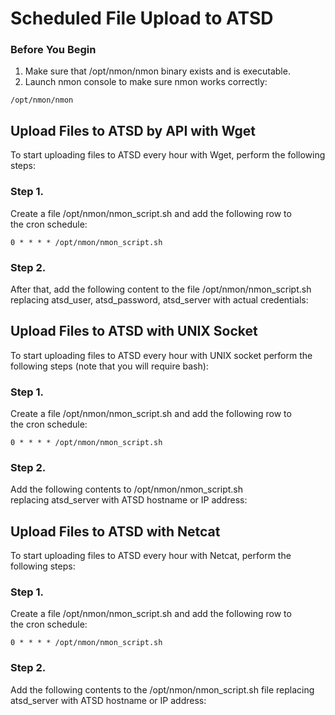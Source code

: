 # Scheduled File Upload to ATSD

### Before You Begin


1. Make sure that /opt/nmon/nmon binary exists and is executable.
2. Launch nmon console to make sure nmon works correctly:


```
/opt/nmon/nmon
```

## Upload Files to ATSD by API with Wget

To start uploading files to ATSD every hour with Wget, perform the following steps:

### Step 1.

Create a file /opt/nmon/nmon_script.sh and add the following row to the cron schedule:

```
0 * * * * /opt/nmon/nmon_script.sh
```

### Step 2.

After that, add the following content to the file /opt/nmon/nmon_script.sh replacing atsd_user, atsd_password, atsd_server with actual credentials:

## Upload Files to ATSD with UNIX Socket

To start uploading files to ATSD every hour with UNIX socket perform the following steps (note that you will require bash):

### Step 1.

Create a file /opt/nmon/nmon_script.sh and add the following row to the cron schedule:

```
0 * * * * /opt/nmon/nmon_script.sh
```

### Step 2.

Add the following contents to /opt/nmon/nmon_script.sh replacing atsd_server with ATSD hostname or IP address:

## Upload Files to ATSD with Netcat

To start uploading files to ATSD every hour with Netcat, perform the following steps:

### Step 1.

Create a file /opt/nmon/nmon_script.sh and add the following row to the cron schedule:

```
0 * * * * /opt/nmon/nmon_script.sh
```

### Step 2.

Add the following contents to the /opt/nmon/nmon_script.sh file replacing atsd_server with ATSD hostname or IP address:
